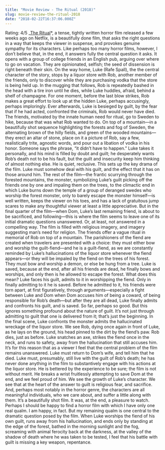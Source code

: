 ```yaml
---
title: "Movie Review - The Ritual (2018)"
slug: movie-review-the-ritual-2018
date: "2018-02-22T16:37:06.000Z"
---
```


Rating: 4/5 _[The Ritual](http://www.imdb.com/title/tt5638642/?ref_=nv*sr_1)*, a tense, tightly written horror film released a few weeks ago on Netflix, is a beautifully done film, that asks the right questions in a way that keeps the viewer in suspense, and provokes genuine sympathy for its characters. Like perhaps too many horror films, however, I don’t believe that, in the end, it answers fully the central question it asks. It opens with a group of college friends in an English pub, arguing over where to go on vacation. They are opinionated, selfish; the seed of dissension is right beneath their skin. On the way home, Luke (Rafe Spall), the the central character of the story, stops by a liquor store with Rob, another member of the friends, only to discover while they are purchasing vodka that the store is being held up. In the mugging that follows, Rob is repeatedly bashed in the head with a tire iron until he dies, while Luke huddles, afraid, behind a shelf of champagne. For one moment, before the last blow strikes, Rob makes a great effort to look up at the hidden Luke, perhaps accusingly, perhaps imploringly. Ever afterwards, Luke is besieged by guilt, by the fear that if he had acted, confronted the criminals, Rob would never have died. The friends, motivated by the innate human need for ritual, go to Sweden to hike, because that was what Rob wanted to do. On top of a mountain—in a beautifully shot sequence highlighting the forests and fog of Sweden, the alternating brown of the hilly fields, and green of the wooded mountains—they erect an altar of stone, place on it a picture of Rob, say a few, realistically trite, agnostic words, and pour out a libation of vodka in his honor. Someone says the phrase, “it didn’t have to happen.” Luke takes it personally, and his mind is filled by doubt and guilt; he desperately wants Rob’s death not to be his fault, but the guilt and insecurity keep him thinking of almost nothing else. He is quiet, reclusive. This sets up the key drama of the film. Luke must somehow deal with his guilt, and the effect that it has on those around him. The rest of the film—the frantic scurrying through the forested mountains, the monster, symbolizing Luke’s guilt picking off the friends one by one and impaling them on the trees, to the climactic end in which Luke burns down the temple of a group of deranged swedes who worship the forest monster, only to barely escape the monster himself—is well written, keeps the viewer on his toes, and has a lack of gratuitous jump scares to make any thoughtful viewer at least a little appreciative. But in the final quarter of the film—when Dom, Luke’s last remaining friend, is about to be sacrificed, and following—this is where the film seems to leave one of its initial dramatic questions unanswered. Or, at least, not answered in a compelling way. The film is filled with religious imagery, and imagery suggesting man’s need for religion. The friends offer a vague ritual in memorial of Rob on top of a mountain. The parishioners of the fiend are created when travelers are presented with a choice: they must either bow and worship the guilt-fiend—and he is a guilt-fiend, as we are constantly reminded by Luke’s hallucinations of the liquor store whenever the fiend appears—or they will be impaled by the fiend on the trees of his forest. They must bow and worship a demon, or else be hung from a tree. Luke is saved, because at the end, after all his friends are dead, he finally bows and worships, and only then is he allowed to escape the forest. What does this mean? Luke faces his guilt, admits to it in worshipping the fiend. Only in finally admitting to it he is saved. Before he admitted to it, his friends were torn apart, at first figuratively, through arguments—especially a fight between Luke and Dom when Dom accuses him of being a coward, of being responsible for Rob’s death—but after they are all dead, Luke finally admits and confronts his guilt, and is saved. So far, perhaps so good. But this ignores something profound about the nature of guilt. It’s not just through admitting to guilt that one is delivered from it; that’s just the beginning. In the final scene, Luke confronts the monster admits the hallucinated wreckage of the liquor store. We see Rob, dying once again in front of Luke, as he lays on the ground, his head pinned to the dirt by the fiend’s paw. Rob dies, just as before. Luke snatches an axe, strikes the fiend once in the neck, and runs to safety, away from the hallucination that still accuses him. It’s for this reason that as a viewer I feel that the central problem of the film remains unanswered. Luke must return to Dom’s wife, and tell him that he died. Luke must, presumably, still live with the guilt of Rob’s death; he has never done anything in the film to substantively engage with his actions at the liquor store. He is bettered by the experience to be sure; the film is not without merit. He breaks a wrist fruitlessly attempting to save Dom at the end, and we feel proud of him. We see the growth of Luke’s character. We see that at the heart of the answer to guilt is religious fear, and sacrifice. And, perhaps most notably in the horror genre, the characters are all meaningful individuals, who we care about, and suffer a little along with them. It’s a beautifully shot film. It was, at the end, a pleasure to watch. Perhaps I should be happy to find a horror film with which I have only one real qualm. I am happy, in fact. But my remaining qualm is one central to the dramatic question posed by the film. When Luke worships the fiend of his own guilt, runs away from his hallucination, and ends only by standing at the edge of the forest, bathed in the morning sunlight and the fog, screaming with animal ferocity back at the darkness, at the valley of the shadow of death where he was taken to be tested, I feel that his battle with guilt is missing a key weapon, repentance.
